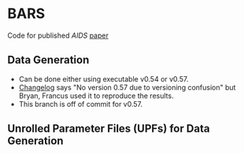 # BARS
Code for published _AIDS_ [paper](https://pubmed.ncbi.nlm.nih.gov/31490212/)

## Data Generation
 - Can be done either using executable v0.54 or v0.57.
 - [Changelog](https://github.com/khanna7/BARS/blob/scheduled_intervention/transmission_model/changelog.txt) says "No version 0.57 due to versioning confusion" but Bryan, Francus used it to reproduce the results. 
 - This branch is off of commit for v0.57.

## Unrolled Parameter Files (UPFs) for Data Generation


 
